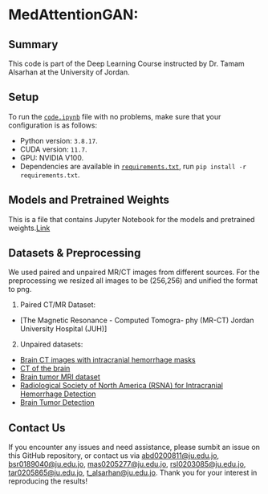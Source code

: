 # MedAttentionGAN: 
## Summary

This code is part of the Deep Learning Course instructed by Dr. Tamam Alsarhan at the University of Jordan.


## Setup
To run the [`code.ipynb`](code.ipynb) file with no problems, make sure that your configuration is as follows:
* Python version: `3.8.17`.
* CUDA version: `11.7`.
* GPU: NVIDIA V100.
* Dependencies are available in [`requirements.txt`](requirements.txt), run `pip install -r requirements.txt`.


## Models and Pretrained Weights
This is a file that contains Jupyter Notebook for the models and pretrained weights.[Link](https://drive.google.com/file/d/1mZFIxtMzzVHh0Mu0-v0Og0U0fcAHcs_h/view?usp=sharing)

## Datasets & Preprocessing
We used paired and unpaired MR/CT images from different sources. For the preprocessing we resized all images to be (256,256) and unified the format to png.
1. Paired CT/MR Dataset:
- [The Magnetic Resonance - Computed Tomogra-
phy (MR-CT) Jordan University Hospital (JUH)]
 2. Unpaired datasets:
 - [Brain CT images with intracranial hemorrhage masks](https://www.kaggle.com/datasets/vbookshelf/computed-tomography-ct-images/data)
 - [CT of the brain](https://www.kaggle.com/datasets/trainingdatapro/computed-tomography-ct-of-the-brain)
 - [Brain tumor MRI dataset](https://www.kaggle.com/datasets/masoudnickparvar/brain-tumor-mri-dataset/data)
 - [Radiological Society of North America (RSNA) for Intracranial Hemorrhage Detection](https://www.kaggle.com/c/rsna-intracranial-hemorrhage-detection/overview)
 - [Brain Tumor Detection](https://www.kaggle.com/datasets/ahmedhamada0/brain-tumor-detection)
 
## Contact Us
If you encounter any issues and need assistance, please sumbit an issue on this GitHub repository, or contact us via [abd0200811@ju.edu.jo](mailto:abd0200811@ju.edu.jo), [bsr0189040@ju.edu.jo](mailto:bsr0189040@ju.edu.jo), [mas0205277@ju.edu.jo](mailto:mas0205277@ju.edu.jo), [rsl0203085@ju.edu.jo](mailto:rsl0203085@ju.edu.jo), [tar0205865@ju.edu.jo](mailto:tar0205865@ju.edu.jo), [t_alsarhan@ju.edu.jo](mailto:t_alsarhan@ju.edu.jo). Thank you for your interest in reproducing the results!
